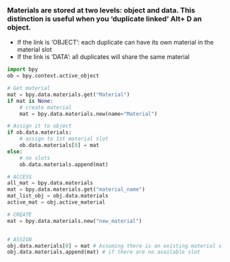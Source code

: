 ### Materials are stored at two levels: object and data. This distinction is useful when you ‘duplicate linked’ Alt+ D an object.

- If the link is ‘OBJECT’: each duplicate can have its own material in the material slot
- If the link is ‘DATA’: all duplicates will share the same material

```python
import bpy
ob = bpy.context.active_object

# Get material
mat = bpy.data.materials.get("Material")
if mat is None:
    # create material
    mat = bpy.data.materials.new(name="Material")

# Assign it to object
if ob.data.materials:
    # assign to 1st material slot
    ob.data.materials[0] = mat
else:
    # no slots
    ob.data.materials.append(mat)
```

```python
# ACCESS
all_mat = bpy.data.materials
mat = bpy.data.materials.get("material_name")
mat_list_obj = obj.data.materials
active_mat = obj.active_material

# CREATE 
mat = bpy.data.materials.new("new_material") 


# ASSIGN
obj.data.materials[0] = mat # Assuming there is an existing material slot
obj.data.materials.append(mat) # if there are no available slot
```

